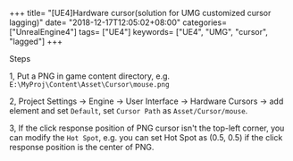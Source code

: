 +++
title= "[UE4]Hardware cursor(solution for UMG customized cursor lagging)"
date= "2018-12-17T12:05:02+08:00"
categories= ["UnrealEngine4"]
tags= ["UE4"]
keywords= ["UE4", "UMG", "cursor", "lagged"]
+++

Steps

1, Put a PNG in game content directory, e.g. `E:\MyProj\Content\Asset\Cursor\mouse.png`

2, Project Settings -> Engine -> User Interface -> Hardware Cursors -> add element and set `Default`, set `Cursor Path` as `Asset/Cursor/mouse`.

3, If the click response position of PNG cursor isn't the top-left corner, you can modify the `Hot Spot`, e.g. you can set Hot Spot as (0.5, 0.5) if the click response position is the center of PNG.
